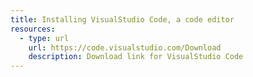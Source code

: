 ```yaml
---
title: Installing VisualStudio Code, a code editor
resources:
  - type: url
    url: https://code.visualstudio.com/Download
    description: Download link for VisualStudio Code
---
```


